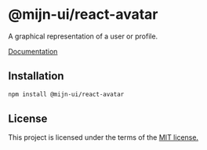 # @mijn-ui/react-avatar

A graphical representation of a user or profile.

[Documentation](https://mijn-ui.vercel.app/react/docs/components/avatar)

## Installation

```sh
npm install @mijn-ui/react-avatar
```

## License

This project is licensed under the terms of the [MIT license.](https://github.com/mijn-ui/mijn-ui-react/blob/main/LICENSE)
